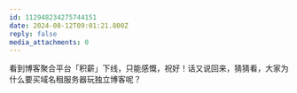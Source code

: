 ```yaml
---
id: 112948234275744151
date: 2024-08-12T09:01:21.800Z
reply: false
media_attachments: 0
---
```


看到博客聚合平台「积薪」下线，只能感慨，祝好！话又说回来，猜猜看，大家为什么要买域名租服务器玩独立博客呢？

